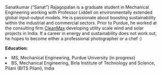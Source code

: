 Sanatkumar (“Sanat”) Rajagopalan is a graduate student in Mechanical Engineering working with Professor Liddell on environmentally extended global input-output models. He is passionate about boosting sustainability within the industrial and commercial sectors. Prior to Purdue, he worked at the consulting firm [CleanMax]( https://www.cleanmax.com/) developing utility scale wind and solar projects in India. If a career in energy and sustainability does not work out, he hopes to become either a professional photographer or a chef :)

<strong>Education:</strong>
<li>MS, Mechanical Engineering, Purdue University (in progress)</li>
<li>BS, Mechanical Engineering, Birla Institute of Technology and Science, Pilani (BITS Pilani), India</li>




